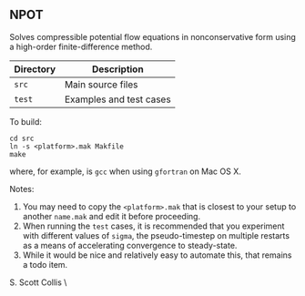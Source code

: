 ## NPOT

Solves compressible potential flow equations in nonconservative form 
using a high-order finite-difference method.

Directory   |   Description 
------------|-------------------------------
`src`       | Main source files
`test`      | Examples and test cases

To build:

    cd src
    ln -s <platform>.mak Makfile
    make

where, for example, <platform> is `gcc` when using `gfortran` on Mac OS X.

Notes:

  1. You may need to copy the `<platform>.mak` that is closest to your
     setup to another `name.mak` and edit it before proceeding.
  2. When running the `test` cases, it is recommended that you experiment
     with different values of `sigma`, the pseudo-timestep on multiple
     restarts as a means of accelerating convergence to steady-state.
  3. While it would be nice and relatively easy to automate this, that
     remains a todo item.

S. Scott Collis \
